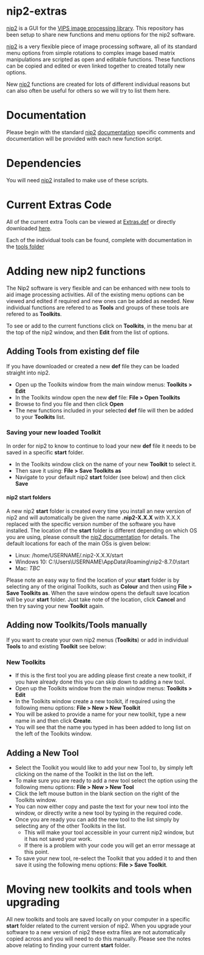 # nip2-extras
[nip2](https://github.com/libvips/nip2) is a GUI for the [VIPS image processing library](https://libvips.github.io/libvips). This repository has been setup to share new functions and menu options for the nip2 software.

[nip2](https://github.com/libvips/nip2) is a very flexible piece of image processing software, all of its standard menu options from simple rotations to complex image based matrix manipulations are scripted as open and editable functions. These functions can be copied and edited or even linked together to created totally new options.

New [nip2](https://github.com/libvips/nip2) functions are created for lots of different individual reasons but can also often be useful for others so we will try to list them here.

# Documentation 
Please begin with the standard [nip2](https://github.com/libvips/nip2) [documentation](https://github.com/libvips/nip2#documentation) specific comments and documentation will be provided with each new function script.

# Dependencies
You will need [nip2](https://github.com/libvips/nip2/releases) installed to make use of these scripts.

# Current Extras Code
All of the current extra Tools can be viewed at [Extras.def](Extras.def) or directly downloaded [here](https://github.com/libvips/nip2-extras/raw/master/Extras.def).

Each of the individual tools can be found, complete with documentation in the [tools folder](./tools)

# Adding new nip2 functions
The Nip2 software is very flexible and can be enhanced with new tools to aid image processing activities. All of the existing menu options can be viewed and edited if required and new ones can be added as needed. New individual functions are refered to as **Tools** and groups of these tools are refered to as **Toolkits**.

To see or add to the current functions click on **Toolkits**, in the menu bar at the top of the nip2 window, and then **Edit** from the list of options.

## Adding Tools from existing def file
If you have downloaded or created a new **def** file they can be loaded straight into nip2.
* Open up the Toolkits window from the main window menus: **Toolkits > Edit**
* In the Toolkits window open the new **def** file: **File > Open Toolkits**
* Browse to find you file and then click **Open**
* The new functions included in your selected **def** file will then be added to your **Toolkits** list.
### Saving your new loaded Toolkit
In order for nip2 to know to continue to load your new **def** file it needs to be saved in a specific **start** folder.
* In the Toolkits window click on the name of your new **Toolkit** to select it.
* Then save it using: **File > Save Toolkits as**
* Navigate to your default nip2 **start** folder (see below) and then click **Save**
#### nip2 **start** folders
A new nip2 **start** folder is created every time you install an new version of nip2 and will automatically be given the name **.nip2-X.X.X** with X.X.X replaced with the specific version number of the software you have installed. The location of the **start** folder is different depending on which OS you are using, please consult the [nip2 documentation](https://github.com/libvips/nip2#documentation) for details. The default locations for each of the main OSs is given below:
  * Linux: /home/USERNAME/.nip2-X.X.X/start
  * Windows 10: C:\Users\USERNAME\AppData\Roaming\nip2-8.7.0\start
  * Mac: *TBC*
 
Please note an easy way to find the location of your **start** folder is by selecting any of the original Toolkits, such as **Colour** and then using **File > Save Toolkits as**. When the save window opens the default save location will be your **start** folder. Just take note of the location, click **Cancel** and then try saving your new **Toolkit** again.

## Adding now Toolkits/Tools manually

If you want to create your own nip2 menus (**Toolkits**) or add in individual **Tools** to and existing **Toolkit** see below:

### New Toolkits
* If this is the first tool you are adding please first create a new toolkit, if you have already done this you can skip down to adding a new tool.
* Open up the Toolkits window from the main window menus: **Toolkits > Edit**
* In the Toolkits window create a new toolkit, if required using the following menu options: **File > New > New Toolkit**
* You will be asked to provide a name for your new toolkit, type a new name in and then click **Create**.
* You will see that the name you typed in has been added to long list on the left of the Toolkits window.
## Adding a New Tool
* Select the Toolkit you would like to add your new Tool to, by simply left clicking on the name of the Toolkit in the list on the left.
* To make sure you are ready to add a new tool select the option using the following menu options: **File > New > New Tool**
* Click the left mouse button in the blank section on the right of the Toolkits window.
* You can now either copy and paste the text for your new tool into the window, or directly write a new tool by typing in the required code.
* Once you are ready you can add the new tool to the list simply by selecting any of the other Toolkits in the list. 
  * This will make your tool accessible in your current nip2 window, but it has not saved your work.
  * If there is a problem with your code you will get an error message at this point.
* To save your new tool, re-select the Toolkit that you added it to and then save it using the following menu options: **File > Save Toolkit**.

# Moving new toolkits and tools when upgrading
All new toolkits and tools are saved locally on your computer in a specific **start** folder related to the current version of nip2. When you upgrade your software to a new version of nip2 these extra files are not automatically copied across and you will need to do this manually. Please see the notes above relating to finding your current **start** folder.

